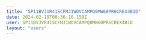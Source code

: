 ```yaml
---
title: "SP11BVJVR41SCFMJ1WDVCAMPQ0MW60PR6CREX4B1D"
date: 2024-02-19T08:36:10.150Z
user: SP11BVJVR41SCFMJ1WDVCAMPQ0MW60PR6CREX4B1D
layout: "users"
---
```

    